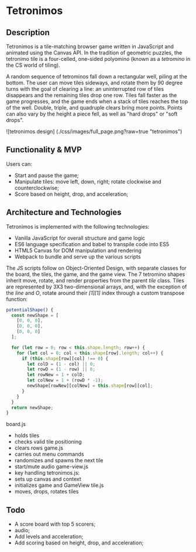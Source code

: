 # Tetronimos

## Description
  Tetronimos is a tile-matching browser game written in JavaScript and animated using the Canvas API.
  In the tradition of geometric puzzles, the tetronimo tile is a four-celled, one-sided polyomino (known as a *tetromino* in the CS world of tiling).

  A random sequence of tetrominos fall down a rectangular well, piling at the bottom. The user can move tiles sideways, and rotate them by 90 degree turns with the goal of clearing a line: an uninterrupted row of tiles  disappears and the remaining tiles drop one row.
  Tiles fall faster as the game progresses, and the game ends when a stack of tiles reaches the top of the well. Double, triple, and quadruple clears bring more points. Points can also vary by the height a piece fell, as well as "hard drops" or "soft drops".

  ![tetronimos design] (./css/images/full_page.png?raw=true "tetronimos")

## Functionality & MVP

Users can:
- Start and pause the game;
- Manipulate tiles: move left, down, right; rotate clockwise and counterclockwise;
- Score based on height, drop, and acceleration;



## Architecture and Technologies

Tetronimos is implemented with the following technologies:

* Vanilla JavaScript for overall structure and game logic
* ES6 language specification and babel to transpile code into ES5
* HTML5 Canvas for DOM manipulation and rendering
* Webpack to bundle and serve up the various scripts

The JS scripts follow on Object-Oriented Design, with separate classes for the board, the tiles, the game, and the game view. The 7 tetromino shapes inherit move, rotate, and render properties from the parent *tile* class.
Tiles are represented by 3X3 two-dimensional arrays, and, with the exception of the *line* and *O*, rotate around their *[1][1]* index through a custom transpose function:

```javascript
potentialShape() {
  const newShape = [
    [0, 0, 0],
    [0, 0, 0],
    [0, 0, 0]
  ];

  for (let row = 0; row < this.shape.length; row++) {
    for (let col = 0; col < this.shape[row].length; col++) {
      if (this.shape[row][col] !== 0) {
        let colD = (1 - col) || 0;
        let rowD = (1 - row) || 0;
        let rowNew = 1 + colD;
        let colNew = 1 + (rowD * -1);
        newShape[rowNew][colNew] = this.shape[row][col];
      }
    }
  }
  return newShape;
}
```

board.js
  * holds tiles
  * checks valid tile positioning
  * clears rows
game.js
  * carries out menu commands
  * randomizes and spawns the next tile
  * start/mute audio
game-view.js
  * key handling
tetronimos.js:
  * sets up canvas and context
  * initializes game and GameView
tile.js
  * moves, drops, rotates tiles

## Todo
  * A score board with top 5 scorers;
  * audio;
  * Add levels and acceleration;
  * Add scoring based on height, drop, and acceleration;
